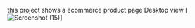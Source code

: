 this project shows a ecommerce product page
Desktop view [![Screenshot (15)](https://user-images.githubusercontent.com/111267947/235663575-f3c541ba-42eb-4d8c-900a-57d138fa4c1f.png)]
